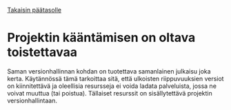 [Takaisin päätasolle](./../README.md)

# Projektin kääntämisen on oltava toistettavaa

Saman versionhallinnan kohdan on tuotettava samanlainen julkaisu joka kerta.
Käytännössä tämä tarkoittaa sitä, että ulkoisten riippuvuuksien versiot on
kiinnitettävä ja oleellisia resursseja ei voida ladata palveluista, jossa ne
voivat muuttua (tai poistua). Tällaiset resurssit on sisällytettävä projektin
versionhallintaan.
